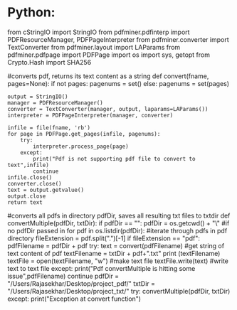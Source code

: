 # Python:
from cStringIO import StringIO
from pdfminer.pdfinterp import PDFResourceManager, PDFPageInterpreter
from pdfminer.converter import TextConverter
from pdfminer.layout import LAParams
from pdfminer.pdfpage import PDFPage
import os
import sys, getopt
from Crypto.Hash import SHA256

#converts pdf, returns its text content as a string
def convert(fname, pages=None):
    if not pages:
        pagenums = set()
    else:
        pagenums = set(pages)
        
    output = StringIO()
    manager = PDFResourceManager()
    converter = TextConverter(manager, output, laparams=LAParams())
    interpreter = PDFPageInterpreter(manager, converter)

    infile = file(fname, 'rb')
    for page in PDFPage.get_pages(infile, pagenums):
        try:
            interpreter.process_page(page)
        except:    
            print("Pdf is not supporting pdf file to convert to text",infile)
            continue
    infile.close()
    converter.close()
    text = output.getvalue()
    output.close
    return text 
   


#converts all pdfs in directory pdfDir, saves all resulting txt files to txtdir
def convertMultiple(pdfDir, txtDir):
    if pdfDir == "": pdfDir = os.getcwd() + "\\" #if no pdfDir passed in 
    for pdf in os.listdir(pdfDir): #iterate through pdfs in pdf directory
        fileExtension = pdf.split(".")[-1]
        if fileExtension == "pdf":
            pdfFilename = pdfDir + pdf
            try:
               text = convert(pdfFilename) #get string of text content of pdf
               textFilename = txtDir + pdf+".txt"
               print (textFilename)
               textFile = open(textFilename, "w") #make text file
               textFile.write(text) #write text to text file
            except:
               print("Pdf convertMultiple is hitting some issue",pdfFilename)
               continue
pdfDir = "/Users/Rajasekhar/Desktop/project_pdf/"
txtDir = "/Users/Rajasekhar/Desktop/project_txt/"
try:
    convertMultiple(pdfDir, txtDir)
except:
    print("Exception at convert function")
    
